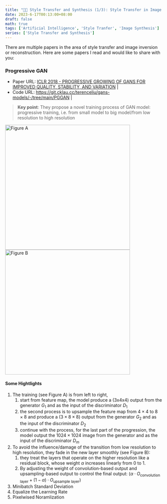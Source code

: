 ```yaml
---
title: "👨‍💻 Style Transfer and Synthesis (1/3): Style Transfer in Image Synthesis"
date: 2023-6-17T00:13:00+08:00
draft: false
math: true
tags: ['Artificial Intelligence', 'Style Tranfer', 'Image Synthesis']
series: ['Style Transfer and Synthesis']
---
```


<!--more-->

There are multiple papers in the area of style transfer and image inversion or reconstruction. Here are some papers I read and would like to share with you:

### Progressive GAN


* Paper URL: [ICLR 2018 - PROGRESSIVE GROWING OF GANS FOR IMPROVED QUALITY, STABILITY, AND VARIATION](https://arxiv.org/abs/1710.10196) |
* Code URL: https://git.cklau.cc/terenceliu/gans-models/-/tree/main/PGGAN | 

> **Key point**: They propose a novel training process of GAN model: progressive training, i.e. from small model to big model/from low resolution to high resolution

<img src="https://s3.cklau.cc/outline/uploads/d7aefdee-237d-4247-b2da-cfe403a10ec2/0f8be702-90dd-403e-89f9-9ccd65eec7e9/pggan-1.png" alt="Figure A" width="400"/>
<img src="https://s3.cklau.cc/outline/uploads/d7aefdee-237d-4247-b2da-cfe403a10ec2/76b044d1-611e-47fc-a60e-7a1387cbf4d4/pggan-2.png" alt="Figure B" width="400"/>

#### Some Hightlights

1. The training (see Figure A) is from left to right, 
    1. start from  feature map, the model produce a (3x4x4) output from the generator $G_1$ and as the input of the discriminator $D_1$
    2. the second process is to upsample the feature map from $4 \times 4$ to $8 \times 8$ and produce a ($3 \times 8 \times 8$) output from the generator $G_2$ and as the input of the discriminator $D_2$
    3. continue with the process, for the last part of the progression, the model output the $1024 \times 1024$ image from the generator and as the input of the discriminator $D_m$
2. To avoid the influence/damage of the transition from low resolution to high resolution, they fade in the new layer smoothly (see Figure B): 
    1. they treat the layers that operate on the higher resolution like a residual block, whose weight $\alpha$ increases linearly from $0$ to $1$.
    2. By adjusting the weight of convolution-based output and upsampling-based output to control the final output: $(\alpha \cdot O_{\text{convolution layer}} + (1 - \alpha) \cdot O_{\text{upsample layer}})$
3. Minibatch Standard Deviation
4. Equalize the Learning Rate
5. Pixelwised Noramlization



